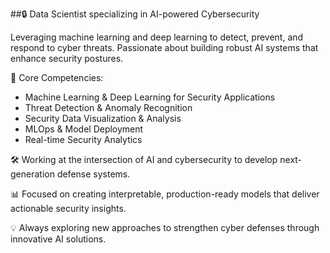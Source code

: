 ##🔒 Data Scientist specializing in AI-powered Cybersecurity

Leveraging machine learning and deep learning to detect, prevent, and respond to cyber threats. Passionate about building robust AI systems that enhance security postures.

🔹 Core Competencies:
- Machine Learning & Deep Learning for Security Applications
- Threat Detection & Anomaly Recognition
- Security Data Visualization & Analysis
- MLOps & Model Deployment
- Real-time Security Analytics

🛠️ Working at the intersection of AI and cybersecurity to develop next-generation defense systems.

📊 Focused on creating interpretable, production-ready models that deliver actionable security insights.

💡 Always exploring new approaches to strengthen cyber defenses through innovative AI solutions.
```
